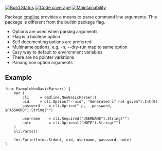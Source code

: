 <!-- Generated by doc_test.go, DO NOT EDIT! -->

[![Build Status](https://travis-ci.org/gregoryv/cmdline.svg?branch=master)](https://travis-ci.org/gregoryv/cmdline)
[![Code coverage](https://codecov.io/gh/gregoryv/cmdline/branch/master/graph/badge.svg)](https://codecov.io/gh/gregoryv/cmdline)
[![Maintainability](https://api.codeclimate.com/v1/badges/3dbee57c607ffec60702/maintainability)](https://codeclimate.com/github/gregoryv/cmdlinemaintainability)


Package [cmdline](https://pkg.go.dev/pkg/github.com/gregoryv/cmdline) provides a means to parse command line arguments.
This package is different from the builtin package flag.
- Options are used when parsing arguments
- Flag is a boolean option
- Self documenting options are preferred
- Multiname options, e.g. -n, --dry-run map to same option
- Easy way to default to environment variables
- There are no pointer variations
- Parsing non option arguments

## Example

    func ExampleNewBasicParser() {
    	var (
    		cli		= cmdline.NewBasicParser()
    		uid		= cli.Option("--uid", "Generated if not given").Int(0)
    		password	= cli.Option("-p, --password, $PASSWORD").String("")
    
    		username	= cli.Required("USERNAME").String("")
    		note		= cli.Optional("NOTE").String("")
    	)
    	cli.Parse()
    
    	fmt.Fprintln(os.Stdout, uid, username, password, note)
    }

